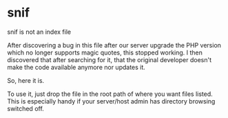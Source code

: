 # snif
snif is not an index file

After discovering a bug in this file after our server upgrade the PHP version which no longer supports magic quotes, this stopped working. 
I then discovered that after searching for it, that the original developer doesn't make the code available anymore nor updates it.

So, here it is. 

To use it, just drop the file in the root path of where you want files listed. 
This is especially handy if your server/host admin has directory browsing switched off.
